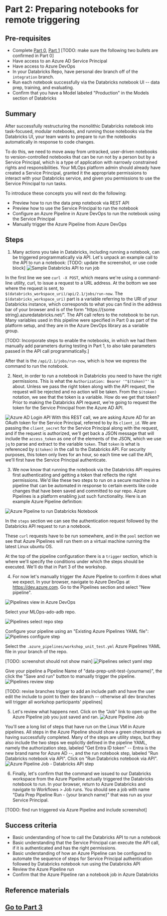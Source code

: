 
# Part 2:  Preparing notebooks for remote triggering

## Pre-requisites
- Complete [Part 0](part_0.md), [Part 1](part_1.md)
[TODO: make sure the following two bullets are confirmed in Part 0]
- Have access to an Azure AD Service Principal
- Have access to Azure DevOps
- In your Databricks Repo, have personal dev branch off of the `integration` branch. 
- Run each notebook successfully via the Databricks notebook UI -- data prep, training, and evaluating.
- Confirm that you have a Model labeled "Production" in the Models section of Databricks

## Summary 
After successfully restructuring the monolithic Databricks notebook into task-focused, modular notebooks, and running those notebooks via the Databricks UI, your team wants to prepare to run the notebooks automatically in response to code changes.

To do this, we need to move away from untracked, user-driven notebooks to version-controlled notebooks that can be run not by a person but by a Service Principal, which is a type of application with narrowly constrained rights and responsibilities. Your MLOps platform admin should already have created a Service Principal, granted it the appropriate permissions to interact with your Databricks service, and given you permissions to use the Service Principal to run tasks.

To introduce these concepts you will next do the following:
- Preview how to run the data prep notebook via REST API 
- Preview how to use the Service Principal to run the notebook 
- Configure an Azure Pipeline in Azure DevOps to run the notebook using the Service Principal
- Manually trigger the Azure Pipeline from Azure DevOps


## Steps
1. Many actions you take in Databricks, including running a notebook, can be triggered programmatically via API. Let's unpack an example call to the API to run a notebook:
[TODO: update the screenshot, or use code block]
![Sample Databricks API to run job](part_2_run_job.png)


In the first line we see `curl -X POST`, which means we're using a command-line utility, curl, to issue a request to a URL address.
At the bottom we see where the request is sent, to `$(databricks_workspace_uri)/api/2.1/jobs/run-now`. The `$(databricks_workspace_uri)` part is a variable referring to the URI of your Databricks instance, which corresponds to what you can find in the address bar of your browser and is of the form "https://{some string}.azuredatabricks.net/". The API call refers to the notebook to be run.
Many variables used in this pipeline were specified in Part 0 as part of the platform setup, and they are in the Azure DevOps library as a variable group.

[TODO: Incorporate steps to enable the notebooks, in which we had them manually add parameters during testing in Part 1, to also take parameters passed in the API call programmatically.]

After that is the `/api/2.1/jobs/run-now`, which is how we express the command to run the notebook.

2. Next, in order to run a notebook in Databricks you need to have the right permissions. This is what the `Authorization: Bearer '"$(token)"'` is about. Unless we pass the right token along with the API request, the request will be rejected and no action will be taken. From the `$(token)` notation, we see that the token is a variable. How do we get that token? Prior to making the Databricks API request, we're going to request the token for the Service Principal from the Azure AD API.

![Azure AD Login API](part_2_aad_login.png)
With this REST call, we are asking Azure AD for an OAuth token for the Service Principal, referred to by its `client_id`. We are passing the `client_secret` for the Service Principal along with the request, and if the request is authorized, we'll get back a JSON message that will include the `access_token` as one of the elements of the JSON, which we use `jq` to parse and extract to the variable `token`. That `token` is what is referenced by `$(token)` in the call to the Databricks API. For security purposes, this token only lives for an hour, so each time we call the API, we'll first have the Service Principal authenticate.

3. We now know that running the notebook via the Databricks API requires first authenticating and getting a token that reflects the right permissions. We'd like these two steps to run on a secure machine in a pipeline that can be automated in response to certain events like code changes that have been saved and committed to our repo. Azure Pipelines is a platform enabling just such functionality. Here is an example Azure Pipeline definition:

![Azure Pipeline to run Databricks Notebook](part_2_azpipe_run_nb.png)

In the `steps` section we can see the authentication request followed by the Databricks API request to run a notebook.

These `curl` requests have to be run somewhere, and in the `pool` section we see that Azure Pipelines will run them on a virtual machine running the latest Linux ubuntu OS.

At the top of the pipeline configuration there is a `trigger` section, which is where we'll specify the conditions under which the steps should be executed. We'll do that in Part 3 of the workshop.

4. For now let's manually trigger the Azure Pipeline to confirm it does what we expect. In your browser, navigate to Azure DevOps at https://dev.azure.com. Go to the Pipelines section and select "New pipeline".

![Pipelines view in Azure DevOps](part_2_ado_pipe1.png)

Select your MLOps-ado-adb repo.

![Pipelines select repo step](part_2_ado_pipe2.png)

Configure your pipeline using an "Existing Azure Pipelines YAML file":
![Pipelines configure step](part_2_ado_pipe3.png)

Select the `.azure_pipelines/workshop_unit_test.yml` Azure Pipelines YAML file in your branch of the repo.

[TODO: screenshot should not show main]
![Pipelines select yaml step](part_2_ado_pipe4.png)

Give your pipeline a Pipeline Name of "data-prep-unit-test-{yourname}", the click the "Save and run" button to manually trigger the pipeline.
![Pipelines review step](part_2_ado_pipe5.png)

[TODO: revise branches trigger to add an include path and have the user edit the include to point to their dev branch -- otherwise all dev branches will trigger all workshop participants' pipelines]

5. Let's review what happens next. Click on the "Job" link to open up the Azure Pipeline job you just saved and ran.
![Azure Pipeline Job](part_2_pipe_job.png)

You'll see a long list of steps that have run on the Linux VM in Azure pipelines. All steps in the Azure Pipeline should show a green checkmark as having successfully completed. Many of the steps are utility steps, but they also include the two steps we explicitly defined in the pipeline YAML, namely the authorization step, labeled "Get Entra ID token" -- Entra is the new brand name for Azure AD --, and the run notebook step, labeled "Run Databricks notebook via API". Click on "Run Databricks notebook via API".
![Azure Pipeline Job - Databricks API step](part_2_pipe_adb_step.png)

6. Finally, let's confirm that the command we issued to our Databricks workspace from the Azure Pipeline actually triggered the Databricks notebook to run. In your browser, return to Azure Databricks and navigate to Workflows > Job runs. You should see a job with name "Data Prep Pipeline Run - {your branch name}" that was run as your Service Principal.

[TODO: find run triggered via Azure Pipeline and include screenshot]


## Success criteria
- Basic understanding of how to call the Databricks API to run a notebook
- Basic understanding that the Service Principal can execute the API call, if it is authenticated and has the right permissions.
- Basic understanding of how an Azure Pipeline can be configured to automate the sequence of steps for Service Principal authentication followed by Databricks notebook run using the Databricks API
- Review the Azure Pipeline run
- Confirm that the Azure Pipeline ran a notebook job in Azure Databricks

## Reference materials

## [Go to Part 3](part_3.md)
